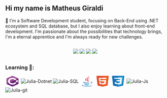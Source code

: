 ## Hi my name is Matheus Giraldi

🔭 I'm a Software Development student, focusing on Back-End using .NET ecosystem and SQL database, but I also enjoy learning about front-end development. I'm passionate about the possibilities that technology brings, I'm a eternal apprentice and I'm always ready for new challenges.

##

<div align="center">
  <img height="150em" src="https://github-profile-summary-cards.vercel.app/api/cards/profile-details?username=Giraldimatheus&theme=tokyonight"/> 
  <img height="150em" src="https://github-readme-stats.vercel.app/api?username=Giraldimatheus&show_icons=true&theme=tokyonight&include_all_commits=true&count_private=false&hide_border=true"/> 
  <img height="150em" src="https://github-readme-stats.vercel.app/api/top-langs/?username=Giraldimatheus&layout=compact&langs_count=7&theme=tokyonight&hide_border=true"/>   <img height="150em" src="https://github-readme-streak-stats.herokuapp.com/?user=Giraldimatheus&theme=tokyonight&hide_border=true"/>
</div>

##

<div>
  <h3>Learning 🌱: </h3>
  <img align="center" alt="Matheus-C#" height="35" width="45" src="https://raw.githubusercontent.com/devicons/devicon/master/icons/csharp/csharp-original.svg">
  <img align="center" alt="Julia-Dotnet" height="35" width="45" src="https://cdn.iconscout.com/icon/free/png-512/microsoft-dotnet-1175177.png?f=avif&w=256">
  <img align="center" alt="Julia-SQL" height="35" width="45" src="https://cdn-icons-png.flaticon.com/512/5815/5815478.png">
  <img align="center" alt="Julia-Java" height="35" width="45" src="https://raw.githubusercontent.com/devicons/devicon/master/icons/java/java-original.svg">
  <img align="center" alt="Julia-HTML" height="35" width="45" src="https://raw.githubusercontent.com/devicons/devicon/master/icons/html5/html5-original.svg">
  <img align="center" alt="Julia-CSS" height="35" width="45" src="https://raw.githubusercontent.com/devicons/devicon/master/icons/css3/css3-original.svg">
  <img align="center" alt="Julia-Js" height="35" width="45" src="https://cdn.jsdelivr.net/gh/devicons/devicon/icons/javascript/javascript-original.svg">
  <img align="center" alt="Julia-git" height="35" width="45" src="https://cdn.jsdelivr.net/gh/devicons/devicon/icons/git/git-original.svg"> 
</div>
  
##
 
